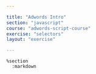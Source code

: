 ```yaml
---

title: "Adwords Intro"
section: "javascript"
course: "adwords-script-course"
exercise: "selectors"
layout: "exercise"

---
```


    %section
      :markdown
